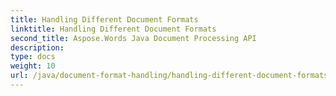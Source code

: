 ```yaml
---
title: Handling Different Document Formats
linktitle: Handling Different Document Formats
second_title: Aspose.Words Java Document Processing API
description: 
type: docs
weight: 10
url: /java/document-format-handling/handling-different-document-formats/
---
```

